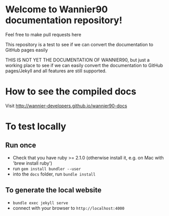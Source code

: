 # Welcome to Wannier90 documentation repository!

Feel free to make pull requests here

This repository is a test to see if we can convert the documentation to GitHub pages easily

THIS IS NOT YET THE DOCUMENTATION OF WANNIER90, but just a working place to see if we can easily convert the documentation to GitHub pages/Jekyll and all features are still supported.

# How to see the compiled docs
Visit http://wannier-developers.github.io/wannier90-docs


# To test locally
## Run once
- Check that you have ruby >= 2.1.0 (otherwise install it, e.g. on Mac with 'brew install ruby')
- run `gem install bundler --user`
- into the `docs` folder, run `bundle install`
## To generate the local website
- `bundle exec jekyll serve`
- connect with your browser to `http://localhost:4000`
